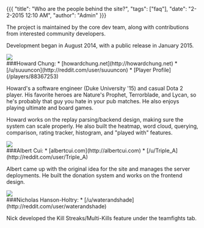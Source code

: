 {{{
  "title": "Who are the people behind the site?",
  "tags": ["faq"],
  "date": "2-2-2015 12:10 AM",
  "author": "Admin"
}}}

The project is maintained by the core dev team, along with contributions from interested community developers.

Development began in August 2014, with a public release in January 2015.  

<div>
<img src="https://avatars2.githubusercontent.com/u/3134520?v=3&s=150"/>
</div>
###Howard Chung:
* [howardchung.net](http://howardchung.net)
* [/u/suuuncon](http://reddit.com/user/suuuncon)
* [Player Profile](/players/88367253)

Howard's a software engineer (Duke University '15) and casual Dota 2 player.
His favorite heroes are Nature's Prophet, Terrorblade, and Lycan, so he's probably that guy you hate in your pub matches.
He also enjoys playing ultimate and board games.

Howard works on the replay parsing/backend design, making sure the system can scale properly.  He also built the heatmap, word cloud, querying, comparison, rating tracker, histogram, and "played with" features.

<div>
<img src="https://avatars3.githubusercontent.com/u/3838552?v=3&s=150"/>
</div>
###Albert Cui:
* [albertcui.com](http://albertcui.com)
* [/u/Triple_A](http://reddit.com/user/Triple_A)

Albert came up with the original idea for the site and manages the server deployments.  He built the donation system and works on the frontend design.

<div>
<img src="https://avatars1.githubusercontent.com/u/9388670?v=3&s=150"/>
</div>
###Nicholas Hanson-Holtry:
* [/u/waterandshade](http://reddit.com/user/waterandshade)

Nick developed the Kill Streaks/Multi-Kills feature under the teamfights tab.
